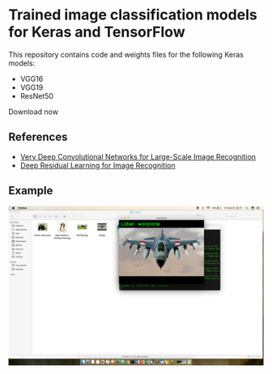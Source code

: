 # Trained image classification models for Keras and TensorFlow

This repository contains code and weights files for the following Keras models:

- VGG16
- VGG19
- ResNet50

Download now

## References

- [Very Deep Convolutional Networks for Large-Scale Image Recognition](https://arxiv.org/abs/1409.1556)
- [Deep Residual Learning for Image Recognition](https://arxiv.org/abs/1512.03385)

## Example 
![alt text](https://github.com/hammer-code/maleo/blob/master/ex1.png)
